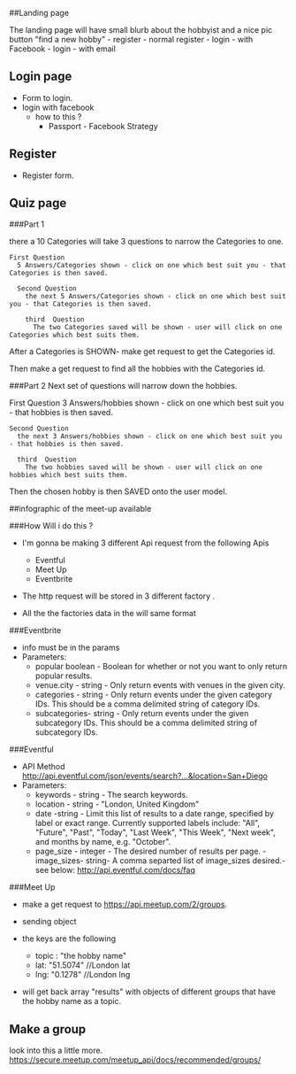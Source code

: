 ##Landing page

The landing page will have small blurb about the hobbyist and a nice pic
button "find a new hobby" - register - normal register
                          - login - with Facebook
                          - login - with email



## Login page

- Form  to login.
- login with facebook
  - how to this ?
    - Passport - Facebook Strategy

## Register
- Register form.

## Quiz page

###Part 1

 there a 10 Categories
  will take 3 questions to narrow the Categories to one.

    First Question
      5 Answers/Categories shown - click on one which best suit you - that Categories is then saved.

      Second Question
        the next 5 Answers/Categories shown - click on one which best suit you - that Categories is then saved.

        third  Question
          The two Categories saved will be shown - user will click on one Categories which best suits them.


  After a Categories is SHOWN- make get request to get the Categories id.

  Then make a get request to find all the hobbies with the Categories id.

###Part 2
  Next set of questions will narrow down the hobbies.

  First Question
    3 Answers/hobbies shown - click on one which best suit you - that hobbies is then saved.

    Second Question
      the next 3 Answers/hobbies shown - click on one which best suit you - that hobbies is then saved.

      third  Question
        The two hobbies saved will be shown - user will click on one hobbies which best suits them.

  Then the chosen hobby is then SAVED onto the user model.

##infographic  of the meet-up available

###How Will i do this ?

- I'm gonna be making 3 different Api request from the following Apis
  - Eventful
  - Meet Up
  - Eventbrite

- The http request will be stored in 3 different  factory .
- All the the factories data in the  will same format

###Eventbrite
- info must be in the params
- Parameters:
  - popular	boolean - Boolean for whether or not you want to only return popular results.
  - venue.city - string - Only return events with venues in the given city.
  - categories - string -	Only return events under the given category IDs. This should be a comma        delimited string of category IDs.
  - subcategories- string - Only return events under the given subcategory IDs. This should be a comma delimited string of subcategory IDs.

###Eventful
- API Method http://api.eventful.com/json/events/search?...&location=San+Diego
- Parameters:
  - keywords - string - The search keywords.
  - location - string - "London, United Kingdom"
  - date -string - Limit this list of results to a date range, specified by label or exact range. Currently supported labels include: "All", "Future", "Past", "Today", "Last Week", "This Week", "Next week", and months by name, e.g. "October".
  - page_size - integer - The desired number of results per page.
  -image_sizes- string- A comma separted list of image_sizes desired.- see below:
   http://api.eventful.com/docs/faq

###Meet Up
- make a get request to https://api.meetup.com/2/groups.
- sending object
- the keys are the following
  - topic : "the hobby name"
  - lat: "51.5074" //London lat
  - lng: "0.1278" //London lng

- will get back array "results" with objects of different groups that have the hobby name as a topic.

## Make a group

look into this a little more.
https://secure.meetup.com/meetup_api/docs/recommended/groups/
